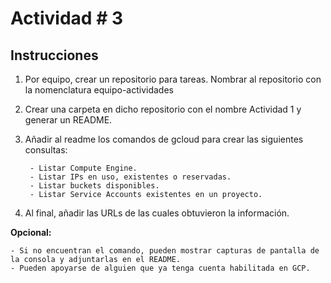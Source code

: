 # Actividad # 3

## Instrucciones

1. Por equipo, crear un repositorio para tareas. Nombrar al repositorio con la nomenclatura equipo-actividades

2. Crear una carpeta en dicho repositorio con el nombre Actividad 1 y generar un README.

3. Añadir al readme los comandos de gcloud para crear las siguientes consultas: 

        - Listar Compute Engine. 
        - Listar IPs en uso, existentes o reservadas. 
        - Listar buckets disponibles. 
        - Listar Service Accounts existentes en un proyecto. 

4. Al final, añadir las URLs de las cuales obtuvieron la información. 

**Opcional:** 

    - Si no encuentran el comando, pueden mostrar capturas de pantalla de la consola y adjuntarlas en el README. 
    - Pueden apoyarse de alguien que ya tenga cuenta habilitada en GCP. 

